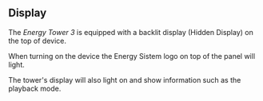 ## Display

The *Energy  Tower 3* is equipped with a backlit display (Hidden Display) on the top of device.

When turning on the device the Energy Sistem logo on top of the panel will light.

The tower's display will also light on and show information such as the playback mode.

